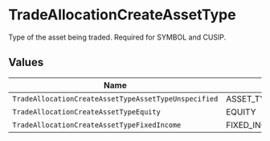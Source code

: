 # TradeAllocationCreateAssetType

Type of the asset being traded. Required for SYMBOL and CUSIP.


## Values

| Name                                                 | Value                                                |
| ---------------------------------------------------- | ---------------------------------------------------- |
| `TradeAllocationCreateAssetTypeAssetTypeUnspecified` | ASSET_TYPE_UNSPECIFIED                               |
| `TradeAllocationCreateAssetTypeEquity`               | EQUITY                                               |
| `TradeAllocationCreateAssetTypeFixedIncome`          | FIXED_INCOME                                         |